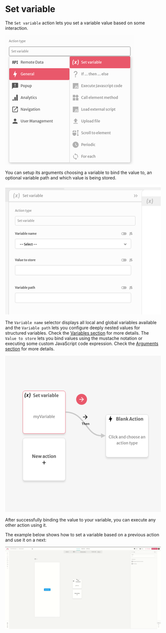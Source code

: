 # Set variable

The `Set variable` action lets you set a variable value based on some interaction.

![](../../../.gitbook/assets/screenshot-from-2021-08-03-15-54-15.png)

You can setup its arguments choosing a variable to bind the value to, an optional variable path and which value is being stored. 

![](../../../.gitbook/assets/screenshot-from-2021-08-03-16-01-21.png)

The `Variable name` selector displays all local and global variables available and the `Variable path` lets you configure deeply nested values for structured variables. Check the [Variables section](https://docs.abstra.app/docs/front-end/variables) for more details. The `Value to store` lets you bind values using the mustache notation or executing some custom JavaScript code expression. Check the [Arguments section](https://docs.abstra.app/docs/front-end/arguments) for more details.

![](../../../.gitbook/assets/screenshot-from-2021-08-03-16-12-22.png)

After successfully binding the value to your variable, you can execute any other action using it.

The example below shows how to set a variable based on a previous action and use it on a next:

![](../../../.gitbook/assets/getposts-example.gif)

